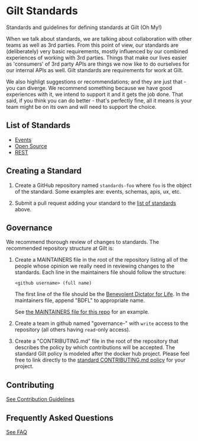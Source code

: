 # Gilt Standards

Standards and guidelines for defining standards at Gilt (Oh My!)

When we talk about standards, we are talking about collaboration with
other teams as well as 3rd parties. From this point of view, our
standards are (deliberately) very basic requirements, mostly
influenced by our combined experiences of working with 3rd
parties. Things that make our lives easier as 'consumers' of 3rd party
APIs are things we now like to do ourselves for our internal APIs as
well. Gilt standards are requirements for work at Gilt.

We also highligt suggestions or recommendations; and they are just
that - you can diverge. We recommend something because we have good
experiences with it, we intend to support it and it gets the job
done. That said, if you think you can do better - that's perfectly
fine, all it means is your team might be on its own and will need to
support the choice.

## List of Standards

* [Events](https://github.com/gilt/standards-events)
* [Open Source](https://github.com/gilt/standards-open-source)
* [REST](https://github.com/gilt/standards-rest)

## Creating a Standard

1. Create a GitHub repository named ```standards-foo``` where ```foo``` is the
   object of the standard. Some examples are: events, schemas, apis, ux, etc.

2. Submit a pull request adding your standard to the [list of
   standards](https://github.com/gilt/standards#list-of-standards) above.


## Governance

We recommend thorough review of changes to standards. The recommended
repository structure at Gilt is:

1. Create a MAINTAINERS file in the root of the repository listing all of the
   people whose opinion we really need in reviewing changes to the standards.
   Each line in the maintainers file should follow the structure:

   ```<github username> (full name)```

   The first line of the file should be the [Benevolent Dictator for
   Life](https://en.wikipedia.org/wiki/Benevolent_dictator_for_life). In the
   maintainers file, append "BDFL" to appropriate name.

   See [the MAINTAINERS file for this
   repo](https://github.com/gilt/standards/blob/master/MAINTAINERS) for an
   example.

2. Create a team in github named "governance-<standard>" with `write` access
   to the repository (all others having `read`-only access).

3. Create a "CONTRIBUTING.md" file in the root of the repository that
   describes the policy by which contributions will be accepted. The standard
   Gilt policy is modeled after the docker hub project. Please feel free to
   link directly to the [standard CONTRIBUTING.md
   policy](https://github.com/gilt/standards/blob/master/CONTRIBUTING.md) for
   your project.


## Contributing

[See Contribution Guidelines](blob/master/CONTRIBUTING.md)

## Frequently Asked Questions

[See FAQ](blob/master/FAQ.md)

